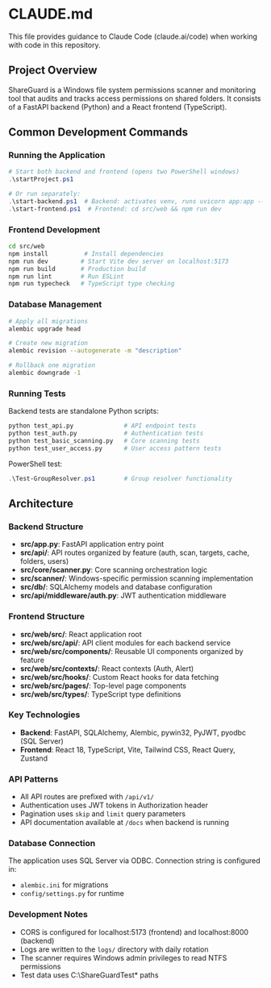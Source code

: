 # CLAUDE.md

This file provides guidance to Claude Code (claude.ai/code) when working with code in this repository.

## Project Overview

ShareGuard is a Windows file system permissions scanner and monitoring tool that audits and tracks access permissions on shared folders. It consists of a FastAPI backend (Python) and a React frontend (TypeScript).

## Common Development Commands

### Running the Application

```powershell
# Start both backend and frontend (opens two PowerShell windows)
.\startProject.ps1

# Or run separately:
.\start-backend.ps1  # Backend: activates venv, runs uvicorn app:app --reload
.\start-frontend.ps1  # Frontend: cd src/web && npm run dev
```

### Frontend Development

```bash
cd src/web
npm install          # Install dependencies
npm run dev         # Start Vite dev server on localhost:5173
npm run build       # Production build
npm run lint        # Run ESLint
npm run typecheck   # TypeScript type checking
```

### Database Management

```bash
# Apply all migrations
alembic upgrade head

# Create new migration
alembic revision --autogenerate -m "description"

# Rollback one migration
alembic downgrade -1
```

### Running Tests

Backend tests are standalone Python scripts:
```bash
python test_api.py              # API endpoint tests
python test_auth.py             # Authentication tests
python test_basic_scanning.py   # Core scanning tests
python test_user_access.py      # User access pattern tests
```

PowerShell test:
```powershell
.\Test-GroupResolver.ps1        # Group resolver functionality
```

## Architecture

### Backend Structure
- **src/app.py**: FastAPI application entry point
- **src/api/**: API routes organized by feature (auth, scan, targets, cache, folders, users)
- **src/core/scanner.py**: Core scanning orchestration logic
- **src/scanner/**: Windows-specific permission scanning implementation
- **src/db/**: SQLAlchemy models and database configuration
- **src/api/middleware/auth.py**: JWT authentication middleware

### Frontend Structure
- **src/web/src/**: React application root
- **src/web/src/api/**: API client modules for each backend service
- **src/web/src/components/**: Reusable UI components organized by feature
- **src/web/src/contexts/**: React contexts (Auth, Alert)
- **src/web/src/hooks/**: Custom React hooks for data fetching
- **src/web/src/pages/**: Top-level page components
- **src/web/src/types/**: TypeScript type definitions

### Key Technologies
- **Backend**: FastAPI, SQLAlchemy, Alembic, pywin32, PyJWT, pyodbc (SQL Server)
- **Frontend**: React 18, TypeScript, Vite, Tailwind CSS, React Query, Zustand

### API Patterns
- All API routes are prefixed with `/api/v1/`
- Authentication uses JWT tokens in Authorization header
- Pagination uses `skip` and `limit` query parameters
- API documentation available at `/docs` when backend is running

### Database Connection
The application uses SQL Server via ODBC. Connection string is configured in:
- `alembic.ini` for migrations
- `config/settings.py` for runtime

### Development Notes
- CORS is configured for localhost:5173 (frontend) and localhost:8000 (backend)
- Logs are written to the `logs/` directory with daily rotation
- The scanner requires Windows admin privileges to read NTFS permissions
- Test data uses C:\ShareGuardTest\* paths